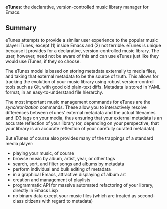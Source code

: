 **eTunes**: the declarative, version-controlled music library manager
for Emacs.

## Summary

eTunes attempts to provide a similar user experience to the popular
music player iTunes, except (1) inside Emacs and (2) not terrible.
eTunes is unique because it provides for a declarative,
version-controlled music library. The user, however, need not be aware
of this and can use eTunes just like they would use iTunes, if they so
choose.

The eTunes model is based on storing metadata externally to media
files, and taking that external metadata to be the source of truth.
This allows for tracking the evolution of your music library using
robust version-control tools such as Git, with good old plain-text
diffs. Metadata is stored in YAML format, in an easy-to-understand
file hierarchy.

The most important music management commands for eTunes are the
*synchronization* commands. These allow you to interactively resolve
differences between eTunes' external metadata and the actual
filenames and ID3 tags on your media, thus ensuring that your external
metadata is an accurate reflection of your library (or, depending on
your perspective, that your library is an accurate reflection of your
carefully curated metadata).

But eTunes of course also provides many of the trappings of a standard
media player:

* playing your music, of course
* browse music by album, artist, year, or other tags
* search, sort, and filter songs and albums by metadata
* perform individual and bulk editing of metadata
* in a graphical Emacs, attractive displaying of album art
* creation and management of playlists
* programmatic API for massive automated refactoring of your library,
  directly in Emacs Lisp
* no binary data except your music files (which are treated as
  second-class citizens with regard to metadata)
